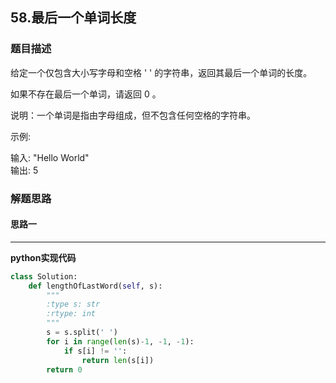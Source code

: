## 58.最后一个单词长度
### 题目描述
给定一个仅包含大小写字母和空格 ' ' 的字符串，返回其最后一个单词的长度。

如果不存在最后一个单词，请返回 0 。

说明：一个单词是指由字母组成，但不包含任何空格的字符串。

示例:

输入: "Hello World"  
输出: 5

### 解题思路
#### 思路一
****


**python实现代码**
```python
class Solution:
    def lengthOfLastWord(self, s):
        """
        :type s: str
        :rtype: int
        """
        s = s.split(' ')
        for i in range(len(s)-1, -1, -1):
            if s[i] != '':
                return len(s[i])
        return 0
```

